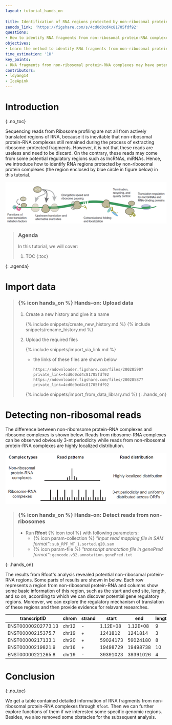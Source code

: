 ```yaml
---
layout: tutorial_hands_on

title: Identification of RNA regions protected by non-ribosomal protein complexes
zenodo_link: 'https://figshare.com/s/4cd0d0cd4c81705fdf92'
questions:
- How to identify RNA fragments from non-ribosomal protein-RNA complexes?
objectives:
- Learn the method to identify RNA fragments from non-ribosomal protein-RNA complexes
time_estimation: '1H'
key_points:
- RNA fragments from non-ribosomal protein-RNA complexes may have potential functions in the cell, but we need to remove them when processing Ribo-Seq data analysis.
contributors:
- ldyang14
- IceApink
---
```



# Introduction
{:.no_toc}

<!-- This is a comment. -->

Sequencing reads from Ribosome profiling are not all from actively translated regions of RNA, because it is inevitable that non-ribosomal protein-RNA complexes still remained during the process of extracting ribosome-protected fragments. However, it is not that these reads are useless and need to be discard. On the contrary, these reads may come from some potential regulatory regions such as lncRNAs, miRNAs. Hence, we introduce how to identify RNA regions protected by non-ribosomal protein complexes (the region enclosed by blue circle in figure below) in this tutorial.

![Fragments from non-ribosomal protein-RNA complexes](../../images/foot-non-ribosomes/foot_from_non-ribosomes.png "Fragments from non-ribosomal protein-RNA complexes (cited from {% cite ingolia2019ribosome %})")

> ### Agenda
>
> In this tutorial, we will cover:
>
> 1. TOC
> {:toc}
>
{: .agenda}


# Import data

> ### {% icon hands_on %} Hands-on: Upload data
>
> 1. Create a new history and give it a name
>
>    {% include snippets/create_new_history.md %}
>    {% include snippets/rename_history.md %}
>
> 2. Upload the required files
>
>    {% include snippets/import_via_link.md %}
>
>    - the links of these files are shown below
>
>      ```
>      https://ndownloader.figshare.com/files/20028590?private_link=4cd0d0cd4c81705fdf92
>      https://ndownloader.figshare.com/files/20028587?private_link=4cd0d0cd4c81705fdf92
>      ```
>    {% include snippets/import_from_data_library.md %}
{: .hands_on}

# Detecting non-ribosomal reads

The difference between non-ribomsome protein-RNA complexes and ribosome complexes is shown below. Reads from ribosome-RNA complexes can be observed obviously 3-nt periodicity while reads from non-ribosomal protein-RNA complexes are highly localized distribution.

![Diff non-ribosome and ribosome](../../images/foot-non-ribosomes/diff-of-non-ribosome-foot.png "The difference between non-ribosome protein-RNA complexes and ribosome complexes (cited from {% cite ji2018rfoot %} )")

> ### {% icon hands_on %} Hands-on: Detect reads from non-ribosomes
>
> - Run **Rfoot** {% icon tool %} with following parameters:
>   - {% icon param-collection %} *"input read mapping file in SAM format"*: `sub_RPF_WT_1.sorted.q20.sam`
>   - {% icon param-file %} *"transcript annotation file in genePred format"*: `gencode.v32.annotation.genePred.txt`
>
{: .hands_on}

The results from Rfoot's analysis revealed potential non-ribosomal protein-RNA regions. Some parts of results are shown in below. Each row represents a region from non-ribosomal protein-RNA and columns show some basic information of this region, such as the start and end site, length, and so on, according to which we can discover potential gene regulatory regions. Moreover, we can explore the regulatory mechanism of translation of these regions and then provide evidence for relavant researches.

| transcriptID       | chrom | strand | start    | end      | length | read.num | max.pos  | max.num | positions                                                    |
| ------------------ | ----- | ------ | -------- | -------- | ------ | -------- | -------- | ------- | ------------------------------------------------------------ |
| ENST00000202773.13 | chr12 | -      | 1.12E+08 | 1.12E+08 | 9      | 88       | 1.12E+08 | 21      | 112408645:1\|112408646:10\|112408647:3\|112408648:7\|112408649:21\|112408650:17\|112408651:17\|112408652:8\|112408653:4\| |
| ENST00000215375.7  | chr19 | +      | 1241812  | 1241814  | 3      | 21       | 1241813  | 14      | 1241812:1\|1241813:14\|1241814:6\|                           |
| ENST00000217133.1  | chr20 | +      | 59024173 | 59024180 | 8      | 15       | 59024174 | 10      | 59024173:2\|59024174:10\|59024175:1\|59024179:1\|59024180:1\| |
| ENST00000219821.9  | chr16 | +      | 19498729 | 19498738 | 10     | 781      | 19498734 | 384     | 19498729:1\|19498730:5\|19498731:11\|19498732:10\|19498733:23\|19498734:384\|19498735:52\|19498736:238\|19498738:57\| |
| ENST00000221265.8  | chr19 | -      | 39391023 | 39391026 | 4      | 13       | 39391025 | 10      | 39391023:1\|39391024:1\|39391025:10\|39391026:1\|            |

# Conclusion

{:.no_toc}

We get a table contained detailed information of RNA fragments from non-ribosomal protein-RNA complexes through `Rfoot`. Then we can further explore functions of them if we interested some specific genomic regions. Besides, we also removed some obstacles for the subsequent analysis.
